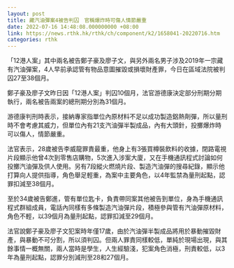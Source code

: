 ```yaml
---
layout: post
title: 藏汽油彈案4被告判囚　官稱爆炸時可傷人情節嚴重
date: 2022-07-16 14:48:08.000000000 +08:00
link: https://news.rthk.hk/rthk/ch/component/k2/1658041-20220716.htm
categories: rthk
---
```


「12港人案」其中兩名被告鄭子豪及廖子文，與另外兩名男子涉及2019年一宗藏有汽油彈案，4人早前承認管有物品意圖摧毀或損壞財產罪，今日在區域法院被判囚27至38個月。

鄭子豪及廖子文昨日因「12港人案」判囚10個月，法官游德康決定部分刑期分期執行，兩名被告兩案的總刑期分別為31個月。

游德康判刑時表示，接納專家指單位內原材料不足以成功製造鋁熱劑彈，所以量刑時不會考慮其威力，但單位內有21支汽油彈半製成品，內有大頭針，投擲爆炸時可以傷人，情節嚴重。

法官表示，28歲被告李威龍罪責最重，他身上有3張買樽裝飲料的收據，閉路電視片段顯示他曾4次到零售店購物，5次進入涉案大廈，又在手機通訊程式討論如何投擲汽油彈及供人使用。另有7段縱火燃燒片段、製造汽油彈的搜尋紀錄，顯示他打算向人提供指導，角色舉足輕重，為案中主要角色，以4年監禁為量刑起點，認罪扣減至38個月。

至於34歲被告鄭進，管有單位匙卡，負責帶同案其他被告到單位，身為手機通訊程式群組成員，電話內同樣有多條製造汽油彈片段，積極參與管有汽油彈原材料，角色不輕，以39個月為量刑起點，認罪扣減至29個月。

法官說鄭子豪及廖子文犯案時年僅17歲，由於汽油彈半製成品將用於暴動摧毀財產，與暴動不可分割，所以須判囚。但兩人罪責同樣較低，單純於現場出現，與其餘事情一概無關，兩人當時是學生，人生經驗淺，犯案角色消極，刑責較低，以3年為量刑起點，認罪分別減刑至28和27個月。
